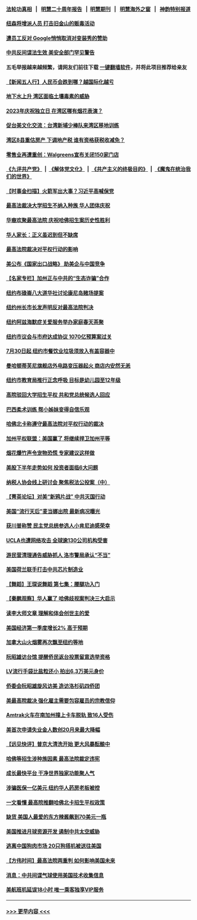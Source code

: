 #### [法轮功真相](https://github.com/gfw-breaker/truth/blob/master/README.md?t=0) &nbsp;&nbsp;|&nbsp;&nbsp; [明慧二十周年报告](https://github.com/gfw-breaker/mh-reports/blob/master/README.md?t=0) &nbsp;&nbsp;|&nbsp;&nbsp;[明慧期刊](https://github.com/gfw-breaker/mh-qikan) &nbsp;&nbsp;|&nbsp;&nbsp; [明慧海外之窗](https://github.com/gfw-breaker/mh-news/blob/master/README.md?t=0) &nbsp;&nbsp;|&nbsp;&nbsp; [神韵特别报道](https://github.com/gfw-breaker/mh-news/blob/master/shenyun.md?t=0)
#### [纽森将增派人员 打击旧金山的贩毒活动](../pages/nsc412/n14025513.md?t=06301543) 
#### [遭员工反对 Google悄悄取消对变装秀的赞助](../pages/nsc412/n14025511.md?t=06301543) 
#### [中共反间谍法生效 美安全部门罕见警告](../pages/nsc412/n14025385.md?t=06301543) 
#### 五毛举报越来越频繁，请网友们前往下载 [一键翻墙软件](https://github.com/gfw-breaker/ssr-accounts)，并将此项目推荐给亲友
#### [【新闻五人行】人民币会跌到哪？越国际化越亏](../pages/nsc412/n14025270.md?t=06301543) 
#### [地下水上升 湾区面临土壤毒素的威胁](../pages/nsc412/n14025493.md?t=06301543) 
#### [2023年庆祝独立日 在湾区哪有烟花表演？](../pages/nsc412/n14025490.md?t=06301543) 
#### [促台美文化交流：台湾新埔少棒队来湾区移地训练](../pages/nsc412/n14025489.md?t=06301543) 
#### [湾区8县重估房产 下调地产税 谁有资格获税收减免？](../pages/nsc412/n14025461.md?t=06301543) 
#### [零售业再遭重创：Walgreens宣布关闭150家门店](../pages/nsc412/n14025467.md?t=06301543) 
#### [《九评共产党》](https://github.com/begood0513/9ping.md/blob/master/README.md) &nbsp;|&nbsp; [《解体党文化》](../../../../jtdwh.md/blob/master/README.md)  &nbsp;|&nbsp; [《共产主义的终极目的》](../../../../gczydzjmd.md/blob/master/README.md) &nbsp;|&nbsp; [《魔鬼在统治我们的世界》](../../../../mgztzwmdsj.md/blob/master/README.md) 
#### [【时事金扫描】火箭军出大事？习近平高喊保党](../pages/nsc412/n14025388.md?t=06301543) 
#### [最高法裁决大学招生不纳入种族 华人团体庆祝](../pages/nsc412/n14025421.md?t=06301543) 
#### [华裔欢聚最高法院 庆祝哈佛招生案历史性胜利](../pages/nsc412/n14025423.md?t=06301543) 
#### [华人家长：正义虽迟到但不缺席](../pages/nsc412/n14025439.md?t=06301543) 
#### [最高法院裁决对平权行动的影响](../pages/nsc412/n14025437.md?t=06301543) 
#### [美公布《国家出口战略》 助美企与中国竞争](../pages/nsc412/n14025278.md?t=06301543) 
#### [【名家专栏】加州正与中共的“生态诈骗”合作](../pages/nsc412/n14022359.md?t=06301543) 
#### [纽约布碌崙八大道华社讨论康尼岛赌场提案](../pages/nsc412/n14025389.md?t=06301543) 
#### [纽约州长市长发声明反对最高法院判决](../pages/nsc412/n14025433.md?t=06301543) 
#### [纽约阿兹海默症关爱服务举办家庭春天茶聚](../pages/nsc412/n14025393.md?t=06301543) 
#### [纽约市议会与市府达成协议 1070亿预算案过关](../pages/nsc412/n14025395.md?t=06301543) 
#### [7月30日起 纽约市餐饮业垃圾须放入有盖容器中](../pages/nsc412/n14025397.md?t=06301543) 
#### [曼哈顿蒂芙尼旗舰店外电路变压器起火 商店内安然无恙](../pages/nsc412/n14025399.md?t=06301543) 
#### [纽约市教育局推行正念呼吸 目标是幼儿园至12年级](../pages/nsc412/n14025435.md?t=06301543) 
#### [高院驳回大学招生平权 共和党总统候选人回应](../pages/nsc412/n14025156.md?t=06301543) 
#### [巴西柔术训练 帮小姊妹变得自信乐观](../pages/nsc412/n14025367.md?t=06301543) 
#### [哈佛北卡称遵守最高法院对平权行动的裁决](../pages/nsc412/n14025297.md?t=06301543) 
#### [加州平权联盟：美国赢了 将继续捍卫加州平等](../pages/nsc412/n14025356.md?t=06301543) 
#### [烟花爆竹声令宠物恐慌 专家建议这样做](../pages/nsc412/n14025339.md?t=06301543) 
#### [美股下半年走势如何 投资者面临6大问题](../pages/nsc412/n14025251.md?t=06301543) 
#### [纳税人协会线上研讨会 聚焦税法公投案（中）](../pages/nsc412/n14025318.md?t=06301543) 
#### [【菁英论坛】对美“新鸦片战” 中共灭国行动](../pages/nsc412/n14025266.md?t=06301543) 
#### [美国“流行天后”麦当娜出院 最新病况曝光](../pages/nsc412/n14025168.md?t=06301543) 
#### [获川普称赞 民主党总统参选人小肯尼迪感荣幸](../pages/nsc412/n14025023.md?t=06301543) 
#### [UCLA也遭网络攻击 全球逾130公司机构受害](../pages/nsc412/n14025307.md?t=06301543) 
#### [游民营清理通告威胁抓人 洛市警局承认“不当”](../pages/nsc412/n14025258.md?t=06301543) 
#### [美国荷兰联手打击中共芯片制造业](../pages/nsc412/n14025247.md?t=06301543) 
#### [【舞蹈】王琛说舞蹈 第七集：腰腿功入门](../pages/nsc412/n14025043.md?t=06301543) 
#### [【秦鹏观察】华人赢了 哈佛歧视案判决三大启示](../pages/nsc412/n14025233.md?t=06301543) 
#### [读李大师文章 理解和体会创世主的爱](../pages/nsc412/n14024375.md?t=06301543) 
#### [美国经济第一季度增长2% 高于预期](../pages/nsc412/n14025245.md?t=06301543) 
#### [加拿大山火烟雾再次飘至纽约等地](../pages/nsc412/n14025175.md?t=06301543) 
#### [阮昭雄访台馆 提醒侨民返台投票留意选举资格](../pages/nsc412/n14025244.md?t=06301543) 
#### [LV流行手袋比盐粒还小 拍出6.3万美元身价](../pages/nsc412/n14025129.md?t=06301543) 
#### [侨委会阮昭雄旋风访美 造访洛杉矶四侨团](../pages/nsc412/n14025230.md?t=06301543) 
#### [美最高院裁决 强化雇主需要包容雇员的宗教信仰](../pages/nsc412/n14025113.md?t=06301543) 
#### [Amtrak火车在南加州撞上卡车脱轨 致16人受伤](../pages/nsc412/n14025159.md?t=06301543) 
#### [美首次申请失业金人数创20月来最大降幅](../pages/nsc412/n14025042.md?t=06301543) 
#### [【远见快评】普京大清洗开始 更大风暴酝酿中](../pages/nsc412/n14025028.md?t=06301543) 
#### [哈佛等招生涉种族因素 最高法院裁定违宪](../pages/nsc412/n14025044.md?t=06301543) 
#### [成长最快平台 干净世界独家功能聚人气](../pages/nsc412/n14024615.md?t=06301543) 
#### [涉骗医保一亿美元 纽约华人药房老板被控](../pages/nsc412/n14024616.md?t=06301543) 
#### [一文看懂 最高院推翻哈佛北卡招生平权政策](../pages/nsc412/n14025099.md?t=06301543) 
#### [缺货 美国人最爱的东方辣酱飙到70美元一瓶](../pages/nsc412/n14025070.md?t=06301543) 
#### [美国推进月球资源开发 遏制中共太空威胁](../pages/nsc412/n14024993.md?t=06301543) 
#### [逃离中国狗肉市场 20只狗搭机被送往美国](../pages/nsc412/n14024399.md?t=06301543) 
#### [【方伟时间】最高法院两重判 如何影响美国未来](../pages/nsc412/n14024526.md?t=06301543) 
#### [消息：中共间谍气球使用美国技术收集信息](../pages/nsc412/n14024759.md?t=06301543) 
#### [美航班机延误18小时 唯一乘客独享VIP服务](../pages/nsc412/n14024347.md?t=06301543) 

----
#### [ >>> 更早内容 <<< ](../indexes/nsc412-earlier.md)
